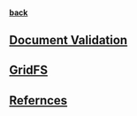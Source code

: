 #### [back](../Mongo_Main.md)

## [Document Validation](documentValidation.md)

## [GridFS](gridFS.md)

## [Refernces](refernces.md)
